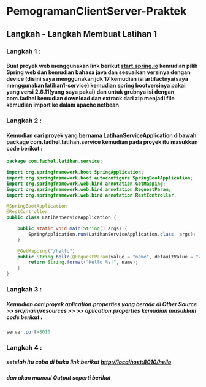 # PemogramanClientServer-Praktek
## Langkah - Langkah Membuat Latihan 1
### Langkah 1 : 
####  Buat proyek web menggunakan link berikut [start.spring.io](https://start.spring.io/)  kemudian pilih Spring web dan kemudian bahasa java dan sesuaikan versinya dengan device (disini saya menggunakan jdk 17  kemudian isi artifactnya(saya menggunakan latihan1-service) kemudian spring bootversinya pakai yang versi 2.6.11(yang saya pakai) dan untuk grubnya isi dengan com.fadhel kemudian download dan extrack dari zip menjadi file kemudian import ke dalam apache netbean 
### Langkah 2 :
#### Kemudian cari proyek yang bernama LatihanServiceApplication dibawah package com.fadhel.latihan.service kemudian pada proyek itu masukkan code berikut :
```java
package com.fadhel.latihan.service;

import org.springframework.boot.SpringApplication;
import org.springframework.boot.autoconfigure.SpringBootApplication;
import org.springframework.web.bind.annotation.GetMapping;
import org.springframework.web.bind.annotation.RequestParam;
import org.springframework.web.bind.annotation.RestController;

@SpringBootApplication
@RestController
public class LatihanServiceApplication {

    public static void main(String[] args) {
        SpringApplication.run(LatihanServiceApplication.class, args);
    }

    @GetMapping("/hello")
    public String hello(@RequestParam(value = "name", defaultValue = "World") String name) {
        return String.format("Hello %s!", name);
    }
}
```
### Langkah 3 :
##### Kemudian cari proyek aplication.properties yang berada di Other Source >> src/main/resources >> <default package> >> aplication.properties kemudian masukkan code berikut :
```java
server.port=8010
```
### Langkah 4 :
##### setelah itu coba di buka link berikut [http://localhost:8010/hello](http://localhost:8010/hello)
##### dan akan muncul Output seperti berikut


